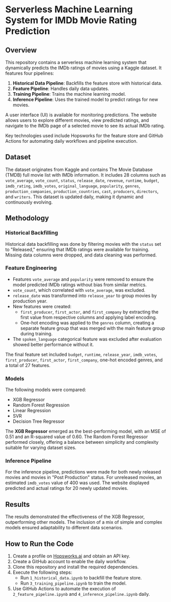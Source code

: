 # Serverless Machine Learning System for IMDb Movie Rating Prediction

## Overview
This repository contains a serverless machine learning system that dynamically predicts the IMDb ratings of movies using a Kaggle dataset. It features four pipelines:

1. **Historical Data Pipeline**: Backfills the feature store with historical data.
2. **Feature Pipeline**: Handles daily data updates.
3. **Training Pipeline**: Trains the machine learning model.
4. **Inference Pipeline**: Uses the trained model to predict ratings for new movies.

A user interface (UI) is available for monitoring predictions. The website allows users to explore different movies, view predicted ratings, and navigate to the IMDb page of a selected movie to see its actual IMDb rating. 

Key technologies used include Hopsworks for the feature store and GitHub Actions for automating daily workflows and pipeline execution.

## Dataset
The dataset originates from Kaggle and contains The Movie Database (TMDB) full movie list with IMDb information. It includes 28 columns such as `vote_average`, `vote_count`, `status`, `release_date`, `revenue`, `runtime`, `budget`, `imdb_rating`, `imdb_votes`, `original_language`, `popularity`, `genres`, `production_companies`, `production_countries`, `cast`, `producers`, `directors`, and `writers`. This dataset is updated daily, making it dynamic and continuously evolving.

## Methodology

### Historical Backfilling
Historical data backfilling was done by filtering movies with the `status` set to "Released," ensuring that IMDb ratings were available for training. Missing data columns were dropped, and data cleaning was performed.

### Feature Engineering
- Features `vote_average` and `popularity` were removed to ensure the model predicted IMDb ratings without bias from similar metrics.
- `vote_count`, which correlated with `vote_average`, was excluded.
- `release_date` was transformed into `release_year` to group movies by production year.
- New features were created:
  - `first_producer`, `first_actor`, and `first_company` by extracting the first value from respective columns and applying label encoding.
  - One-hot encoding was applied to the `genres` column, creating a separate feature group that was merged with the main feature group during training.
- The `spoken_language` categorical feature was excluded after evaluation showed better performance without it.

The final feature set included `budget`, `runtime`, `release_year`, `imdb_votes`, `first_producer`, `first_actor`, `first_company`, one-hot encoded genres, and a total of 27 features.

### Models
The following models were compared:
- XGB Regressor
- Random Forest Regression
- Linear Regression
- SVR
- Decision Tree Regressor

The **XGB Regressor** emerged as the best-performing model, with an MSE of 0.51 and an R-squared value of 0.60. The Random Forest Regressor performed closely, offering a balance between simplicity and complexity suitable for varying dataset sizes.

### Inference Pipeline
For the inference pipeline, predictions were made for both newly released movies and movies in "Post Production" status. For unreleased movies, an estimated `imdb_votes` value of 400 was used. The website displayed predicted and actual ratings for 20 newly updated movies.

## Results
The results demonstrated the effectiveness of the XGB Regressor, outperforming other models. The inclusion of a mix of simple and complex models ensured adaptability to different data scenarios.

## How to Run the Code
1. Create a profile on [Hopsworks.ai](https://www.hopsworks.ai/) and obtain an API key.
2. Create a GitHub account to enable the daily workflow.
3. Clone this repository and install the required dependencies.
4. Execute the following steps:
   - Run `1_historical_data.ipynb` to backfill the feature store.
   - Run `3_training_pipeline.ipynb` to train the model.
5. Use GitHub Actions to automate the execution of `2_feature_pipeline.ipynb` and `4_inference_pipeline.ipynb` daily.
